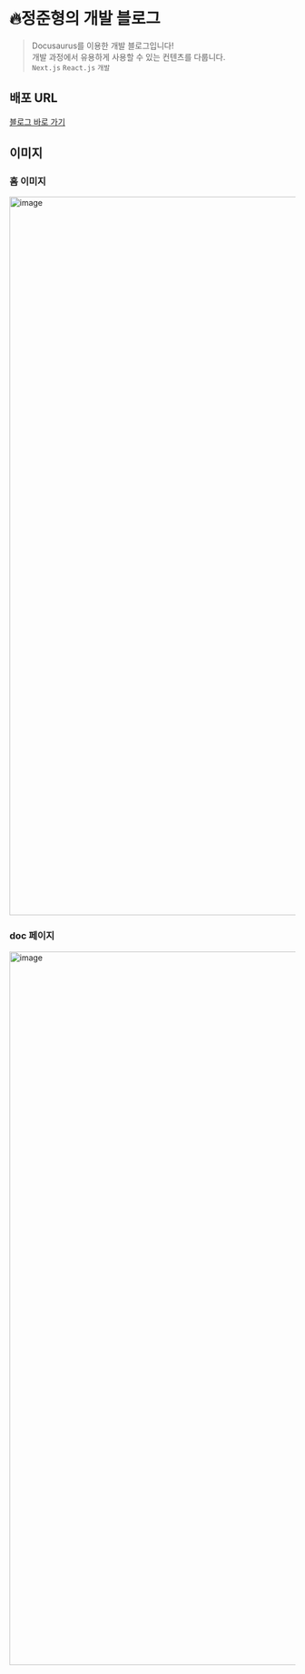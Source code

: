 # 🔥정준형의 개발 블로그 
> Docusaurus를 이용한 개발 블로그입니다! <br/>
> 개발 과정에서 유용하게 사용할 수 있는 컨텐츠를 다룹니다.<br/>
> <code>Next.js</code>  <code>React.js</code>   <code>개발</code>

## 배포 URL
[블로그 바로 가기](https://jungjunhyung99.github.io/)



## 이미지
### 홈 이미지
<img width="1263" alt="image" src="https://github.com/jungjunhyung99/jungjunhyung99.github.io/assets/55770796/f5957bce-db03-4ceb-b1c9-7b4fb677092a">

### doc 페이지
<img width="1254" alt="image" src="https://github.com/jungjunhyung99/jungjunhyung99.github.io/assets/55770796/682dde32-5e33-4661-b5a9-a281d9f6d0dd">
